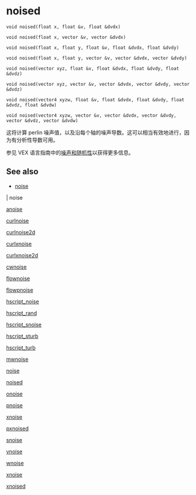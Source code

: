 # noised

`void noised(float x, float &v, float &dvdx)`

`void noised(float x, vector &v, vector &dvdx)`

`void noised(float x, float y, float &v, float &dvdx, float &dvdy)`

`void noised(float x, float y, vector &v, vector &dvdx, vector &dvdy)`

`void noised(vector xyz, float &v, float &dvdx, float &dvdy, float &dvdz)`

`void noised(vector xyz, vector &v, vector &dvdx, vector &dvdy, vector &dvdz)`

`void noised(vector4 xyzw, float &v, float &dvdx, float &dvdy, float &dvdz, float &dvdw)`

`void noised(vector4 xyzw, vector &v, vector &dvdx, vector &dvdy, vector &dvdz, vector &dvdw)`

这将计算 perlin 噪声值，以及沿每个轴的噪声导数。这可以相当有效地进行，因为有分析性导数可用。

参见 VEX 语言指南中的[噪声和随机性](.../random.html)以获得更多信息。

## See also

- [noise](noise.html)

|
noise

[anoise](anoise.html)

[curlnoise](curlnoise.html)

[curlnoise2d](curlnoise2d.html)

[curlxnoise](curlxnoise.html)

[curlxnoise2d](curlxnoise2d.html)

[cwnoise](cwnoise.html)

[flownoise](flownoise.html)

[flowpnoise](flowpnoise.html)

[hscript_noise](hscript_noise.html)

[hscript_rand](hscript_rand.html)

[hscript_snoise](hscript_snoise.html)

[hscript_sturb](hscript_sturb.html)

[hscript_turb](hscript_turb.html)

[mwnoise](mwnoise.html)

[noise](noise.html)

[noised](noised.html)

[onoise](onoise.html)

[pnoise](pnoise.html)

[xnoise](pxnoise.html)

[pxnoised](pxnoised.html)

[snoise](snoise.html)

[vnoise](vnoise.html)

[wnoise](wnoise.html)

[xnoise](xnoise.html)

[xnoised](xnoised.html)
